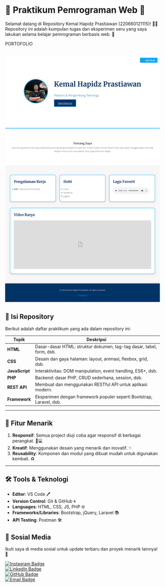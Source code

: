 # 🌟 Praktikum Pemrograman Web 🌟

Selamat datang di Repository Kemal Hapidz Prastiawan (220660121115)! 👨‍💻 Repository ini adalah kumpulan tugas dan eksperimen seru yang saya lakukan selama belajar pemrograman berbasis web. 🚀

PORTOFOLIO

![alt text](<Hasil Web Portofolio/LightMode.png>)
---

## 🚀 Isi Repository
Berikut adalah daftar praktikum yang ada dalam repository ini:

| **Topik**         | **Deskripsi**                                                                 |
|--------------------|-------------------------------------------------------------------------------|
| **HTML**          | Dasar-dasar HTML: struktur dokumen, tag-tag dasar, tabel, form, dsb.         |
| **CSS**           | Desain dan gaya halaman: layout, animasi, flexbox, grid, dsb.                |
| **JavaScript**    | Interaktivitas: DOM manipulation, event handling, ES6+, dsb.                |
| **PHP**           | Backend: dasar PHP, CRUD sederhana, session, dsb.                           |
| **REST API**      | Membuat dan menggunakan RESTful API untuk aplikasi modern.                  |
| **Framework**     | Eksperimen dengan framework populer seperti Bootstrap, Laravel, dsb.        |

---

## 🎨 Fitur Menarik
1. **Responsif**: Semua project diuji coba agar responsif di berbagai perangkat. 📱💻
2. **Kreatif**: Menggunakan desain yang menarik dan inovatif. ✨
3. **Reusability**: Komponen dan modul yang dibuat mudah untuk digunakan kembali. ♻️

---

## 🛠️ Tools & Teknologi
- **Editor**: VS Code 🖊️
- **Version Control**: Git & GitHub 🌀
- **Languages**: HTML, CSS, JS, PHP 🌐
- **Frameworks/Libraries**: Bootstrap, jQuery, Laravel 📚
- **API Testing**: Postman 🛠️

## 📱 Sosial Media
Ikuti saya di media sosial untuk update terbaru dan proyek menarik lainnya! 🌟  

[![Instagram Badge](https://img.shields.io/badge/Instagram-%23E4405F.svg?style=for-the-badge&logo=Instagram&logoColor=white)](https://instagram.com/sir_malll)  
[![LinkedIn Badge](https://img.shields.io/badge/LinkedIn-%230077B5.svg?style=for-the-badge&logo=linkedin&logoColor=white)](https://linkedin.com/in/Kemal-Hapidz-Prastiawan)  
[![GitHub Badge](https://img.shields.io/badge/GitHub-%23181717.svg?style=for-the-badge&logo=github&logoColor=white)](https://github.com/KemalHapidzPrastiawan)   
[![Email Badge](https://img.shields.io/badge/Email-D14836?style=for-the-badge&logo=gmail&logoColor=white)](mailto:dundunidul@gmail.com)


